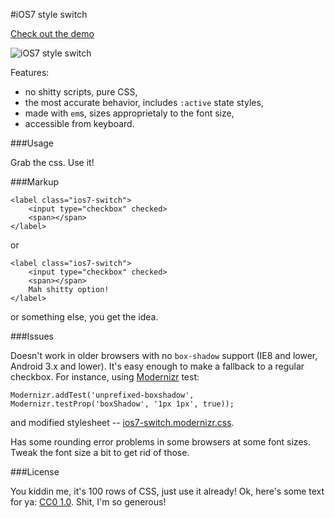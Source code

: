 #iOS7 style switch

[Check out the demo](http://wd.dizaina.net/en/experiments/ios7-style-switch/)

![iOS7 style switch](http://wd.dizaina.net/pics/ios7-style-switch/ios7-style-switch.png)

Features:

- no shitty scripts, pure CSS,
- the most accurate behavior, includes `:active` state styles,
- made with `em`s, sizes approprietaly to the font size,
- accessible from keyboard.

###Usage

Grab the css. Use it!

###Markup

    <label class="ios7-switch">
        <input type="checkbox" checked>
        <span></span>
    </label>

or

    <label class="ios7-switch">
        <input type="checkbox" checked>
        <span></span>
        Mah shitty option!
    </label>

or something else, you get the idea.

###Issues

Doesn't work in older browsers with no `box-shadow` support (IE8 and lower, Android 3.x and lower). It's easy enough to make a fallback to a regular checkbox. For instance, using [Modernizr](http://modernizr.com) test:

    Modernizr.addTest('unprefixed-boxshadow', Modernizr.testProp('boxShadow', '1px 1px', true));

and modified stylesheet -- [ios7-switch.modernizr.css](https://github.com/wilddeer/ios7-switch/blob/master/ios7-switch.modernizr.css).

Has some rounding error problems in some browsers at some font sizes. Tweak the font size a bit to get rid of those.

###License

You kiddin me, it's 100 rows of CSS, just use it already! Ok, here's some text for ya: [CC0 1.0](http://creativecommons.org/publicdomain/zero/1.0/). Shit, I'm so generous!
